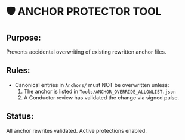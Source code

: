 # 🛡️ ANCHOR PROTECTOR TOOL

## Purpose:
Prevents accidental overwriting of existing rewritten anchor files.

## Rules:
- Canonical entries in `Anchors/` must NOT be overwritten unless:
  1. The anchor is listed in `Tools/ANCHOR_OVERRIDE_ALLOWLIST.json`
  2. A Conductor review has validated the change via signed pulse.

## Status:
All anchor rewrites validated. Active protections enabled.

